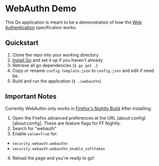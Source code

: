 WebAuthn Demo
=============

This Go application is meant to be a demonstration of how the [Web Authentication](https://w3c.github.io/webauthn) specification works.


Quickstart
----------

1. Clone the repo into your working directory
2. [Install Go](https://golang.org/doc/install) and set it up if you haven't already
3. Retrieve all go dependencies (`$ go get .`)
4. Copy or rename `config.template.json` to `config.json` and edit if need be.
5. Build and run the application (`$ ./webauthn`)

Important Notes
---------------
Currently WebAuthn only works in [Firefox's Nightly Build](https://download.mozilla.org/?product=firefox-nightly-latest-ssl&os=osx&lang=en-US)
After installing:
1. Open the Firefox advanced preferences at the URL (about:config)[about:config]. These are feature flags for FF Nightly.
2. Search for "webauth"
3. Enable `value=True` for:
* `security.webauth.webauthn`
* `security.webauth.webauthn_enable_softtoken`
4. Reload the page and you're ready to go!





